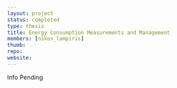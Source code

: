 ```yaml
---
layout: project
status: completed
type: thesis
title: Energy Consumption Measurements and Management
members: [nikos_lampiris]
thumb:
repo:
website:
---
```

Info Pending
